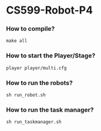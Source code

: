 # CS599-Robot-P4

### How to compile?
```
make all
```

### How to start the Player/Stage?
```
player player/multi.cfg
```

### How to run the robots?
```
sh run_robot.sh
```

### How to run the task manager?
```
sh run_taskmanager.sh
```

